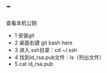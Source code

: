 # -
查看本机公钥
* 1 安装git
* 2 桌面右键 git bash here
* 3 进入.ssh目录：cd ~/.ssh
* 4 找到id_rsa.pub文件：ls（列出文件）
* 5 cat id_rsa.pub 


